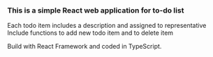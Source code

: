 ### This is a simple React web application for to-do list

Each todo item includes a description and assigned to representative
Include functions to add new todo item and to delete item

Build with React Framework and coded in TypeScript.

